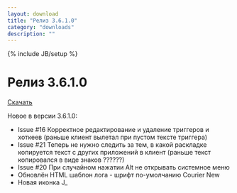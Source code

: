 ```yaml
---
layout: download
title: "Релиз 3.6.1.0"
category: "downloads"
description: ""
---
```

{% include JB/setup %}

# Релиз 3.6.1.0

[Скачать](http://nerevar.github.io/jmc/releases/jmc3610.zip)

Новое в версии 3.6.1.0:

- Issue #16 Корректное редактирование и удаление триггеров и хоткеев (раньше клиент вылетал при пустом тексте триггера)
- Issue #21 Теперь не нужно следить за тем, в какой раскладке копируется текст с других приложений в клиент (раньше текст копировался в виде знаков ??????)
- Issue #20 При случайном нажатии Alt не открывать системное меню
- Обновлён HTML шаблон лога - шрифт по-умолчанию Courier New
- Новая иконка J_
